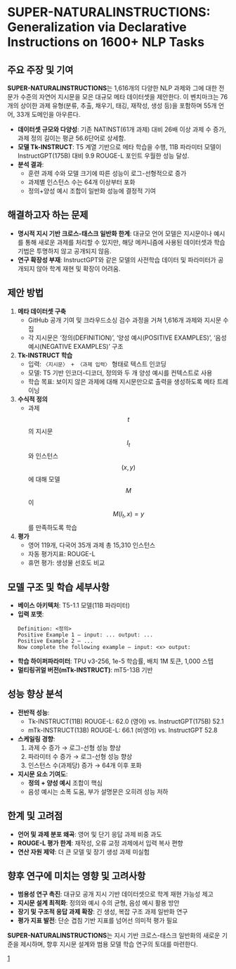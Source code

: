 # SUPER-NATURALINSTRUCTIONS: Generalization via Declarative Instructions on 1600+ NLP Tasks 

## 주요 주장 및 기여  
**SUPER-NATURALINSTRUCTIONS**는 1,616개의 다양한 NLP 과제와 그에 대한 전문가 수준의 자연어 지시문을 모은 대규모 메타 데이터셋을 제안한다. 이 벤치마크는 76개의 상이한 과제 유형(분류, 추출, 채우기, 태깅, 재작성, 생성 등)을 포함하며 55개 언어, 33개 도메인을 아우른다.  
- **데이터셋 규모와 다양성**: 기존 NATINST(61개 과제) 대비 26배 이상 과제 수 증가, 과제 정의 길이는 평균 56.6단어로 상세함.  
- **모델 Tk-INSTRUCT**: T5 계열 기반으로 메타 학습을 수행, 11B 파라미터 모델이 InstructGPT(175B) 대비 9.9 ROUGE-L 포인트 우월한 성능 달성.  
- **분석 결과**:  
  - 훈련 과제 수와 모델 크기에 따른 성능이 로그-선형적으로 증가  
  - 과제별 인스턴스 수는 64개 이상부터 포화  
  - 정의+양성 예시 조합이 일반화 성능에 결정적 기여

## 해결하고자 하는 문제  
- **명시적 지시 기반 크로스-태스크 일반화 한계**: 대규모 언어 모델은 지시문이나 예시를 통해 새로운 과제를 처리할 수 있지만, 해당 메커니즘에 사용된 데이터셋과 학습 기법은 투명하지 않고 공개되지 않음.  
- **연구 확장성 부재**: InstructGPT와 같은 모델의 사전학습 데이터 및 파라미터가 공개되지 않아 학계 재현 및 확장이 어려움.

## 제안 방법  
1. **메타 데이터셋 구축**  
   - GitHub 공개 기여 및 크라우드소싱 검수 과정을 거쳐 1,616개 과제와 지시문 수집  
   - 각 지시문은 ‘정의(DEFINITION)’, ‘양성 예시(POSITIVE EXAMPLES)’, ‘음성 예시(NEGATIVE EXAMPLES)’ 구조  
2. **Tk-INSTRUCT 학습**  
   - 입력: `〈지시문〉 + 〈과제 입력〉` 형태로 텍스트 인코딩  
   - 모델: T5 기반 인코더-디코더, 정의와 두 개 양성 예시를 컨텍스트로 사용  
   - 학습 목표: 보이지 않은 과제에 대해 지시문만으로 출력을 생성하도록 메타 트레이닝  
3. **수식적 정의**  
   - 과제 $$t$$의 지시문 $$I_t$$와 인스턴스 $$(x,y)$$에 대해 모델 $$M$$이 $$M(I_t, x)=y$$를 만족하도록 학습  
4. **평가**  
   - 영어 119개, 다국어 35개 과제 총 15,310 인스턴스  
   - 자동 평가지표: ROUGE-L  
   - 휴먼 평가: 생성물 선호도 비교

## 모델 구조 및 학습 세부사항  
- **베이스 아키텍처**: T5-1.1 모델(11B 파라미터)  
- **입력 포맷**:  
  ```
  Definition: <정의>
  Positive Example 1 — input: ... output: ...
  Positive Example 2 — ...
  Now complete the following example — input: <x> output:
  ```
- **학습 하이퍼파라미터**: TPU v3-256, 1e-5 학습률, 배치 1M 토큰, 1,000 스텝  
- **멀티링귀얼 버전(mTk-INSTRUCT)**: mT5-13B 기반  

## 성능 향상 분석  
- **전반적 성능**:  
  - Tk-INSTRUCT(11B) ROUGE-L: 62.0 (영어) vs. InstructGPT(175B) 52.1  
  - mTk-INSTRUCT(13B) ROUGE-L: 66.1 (비영어) vs. InstructGPT 52.8  
- **스케일링 경향**:  
  1) 과제 수 증가 → 로그-선형 성능 향상  
  2) 파라미터 수 증가 → 로그-선형 성능 향상  
  3) 인스턴스 수(과제당) 증가 → 64개 이후 포화  
- **지시문 요소 기여도**:  
  - **정의 + 양성 예시** 조합이 핵심  
  - 음성 예시는 소폭 도움, 부가 설명문은 오히려 성능 저하  

## 한계 및 고려점  
- **언어 및 과제 분포 왜곡**: 영어 및 단기 응답 과제 비중 과도  
- **ROUGE-L 평가 한계**: 재작성, 오류 교정 과제에서 입력 복사 편향  
- **연산 자원 제약**: 더 큰 모델 및 장기 생성 과제 미실험  

## 향후 연구에 미치는 영향 및 고려사항  
- **범용성 연구 촉진**: 대규모 공개 지시 기반 데이터셋으로 학계 재현 가능성 제고  
- **지시문 설계 최적화**: 정의와 예시 수의 균형, 음성 예시 활용 방안  
- **장기 및 구조적 응답 과제 확장**: 긴 생성, 복잡 구조 과제 일반화 연구  
- **평가 지표 발전**: 단순 겹침 기반 지표를 넘어선 의미적 평가 필요  

**SUPER-NATURALINSTRUCTIONS**는 지시 기반 크로스-태스크 일반화의 새로운 기준을 제시하며, 향후 지시문 설계와 범용 모델 학습 연구의 토대를 마련한다.

[1](https://ppl-ai-file-upload.s3.amazonaws.com/web/direct-files/attachments/22370781/b82d0c94-0b7f-4066-9371-3250bb3d5bdf/2204.07705v3.pdf)

